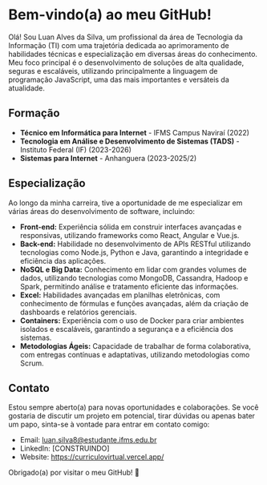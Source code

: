 # Bem-vindo(a) ao meu GitHub!

Olá! Sou Luan Alves da Silva, um profissional da área de Tecnologia da Informação (TI) com uma trajetória dedicada ao aprimoramento de habilidades técnicas e especialização em diversas áreas do conhecimento. Meu foco principal é o desenvolvimento de soluções de alta qualidade, seguras e escaláveis, utilizando principalmente a linguagem de programação JavaScript, uma das mais importantes e versáteis da atualidade.

## Formação

- **Técnico em Informática para Internet** - IFMS Campus Naviraí (2022)
- **Tecnologia em Análise e Desenvolvimento de Sistemas (TADS)** - Instituto Federal (IF) (2023-2026)
- **Sistemas para Internet** - Anhanguera (2023-2025/2)

## Especialização

Ao longo da minha carreira, tive a oportunidade de me especializar em várias áreas do desenvolvimento de software, incluindo:

- **Front-end:** Experiência sólida em construir interfaces avançadas e responsivas, utilizando frameworks como React, Angular e Vue.js.
- **Back-end:** Habilidade no desenvolvimento de APIs RESTful utilizando tecnologias como Node.js, Python e Java, garantindo a integridade e eficiência das aplicações.
- **NoSQL e Big Data:** Conhecimento em lidar com grandes volumes de dados, utilizando tecnologias como MongoDB, Cassandra, Hadoop e Spark, permitindo análise e tratamento eficiente das informações.
- **Excel:** Habilidades avançadas em planilhas eletrônicas, com conhecimento de fórmulas e funções avançadas, além da criação de dashboards e relatórios gerenciais.
- **Containers:** Experiência com o uso de Docker para criar ambientes isolados e escaláveis, garantindo a segurança e a eficiência dos sistemas.
- **Metodologias Ágeis:** Capacidade de trabalhar de forma colaborativa, com entregas contínuas e adaptativas, utilizando metodologias como Scrum.

## Contato

Estou sempre aberto(a) para novas oportunidades e colaborações. Se você gostaria de discutir um projeto em potencial, tirar dúvidas ou apenas bater um papo, sinta-se à vontade para entrar em contato comigo:

- Email: luan.silva8@estudante.ifms.edu.br
- LinkedIn: [CONSTRUINDO]
- Website: https://curriculovirtual.vercel.app/

Obrigado(a) por visitar o meu GitHub! :rocket:

